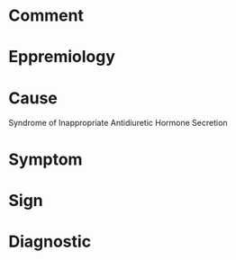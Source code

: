 # Comment

# Eppremiology

# Cause

Syndrome of Inappropriate Antidiuretic Hormone Secretion

# Symptom

# Sign

# Diagnostic
